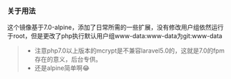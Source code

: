 ### 关于用法
这个镜像基于7.0-alpine，添加了日常所需的一些扩展，没有修改用户组依然运行于root，但是更改了php执行默认用户组www-data:www-data为git:www-data 

> * 注意php7.0以上版本的mcrypt是不兼容laravel5.0的，这就是7.0的fpm存在的意义，后台专供。
> * 还是alpine简单啊😂
